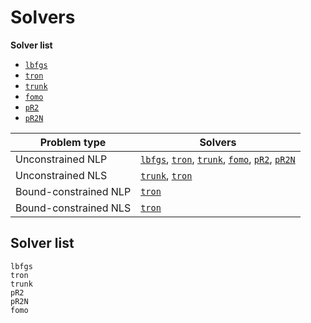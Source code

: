 # Solvers

**Solver list**

- [`lbfgs`](@ref)
- [`tron`](@ref)
- [`trunk`](@ref)
- [`fomo`](@ref)
- [`pR2`](@ref)
- [`pR2N`](@ref)

| Problem type          | Solvers  |
| --------------------- | -------- |
| Unconstrained NLP     | [`lbfgs`](@ref), [`tron`](@ref), [`trunk`](@ref), [`fomo`](@ref), [`pR2`](@ref), [`pR2N`](@ref)|
| Unconstrained NLS     | [`trunk`](@ref), [`tron`](@ref) |
| Bound-constrained NLP | [`tron`](@ref) |
| Bound-constrained NLS | [`tron`](@ref) |

## Solver list

```@docs
lbfgs
tron
trunk
pR2
pR2N
fomo
```
